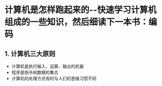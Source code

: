 # 计算机是怎样跑起来的--快速学习计算机组成的一些知识，然后细读下一本书：编码

## 1. 计算机三大原则
- 计算机是执行输入、运算、输出的机器
- 程序是指令和数据的集合
- 计算机的处理方式有时与人们的思维习惯不同
